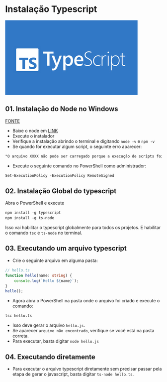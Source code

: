 # Instalação Typescript

![cover](ts.jpg)

## 01. Instalação do Node no Windows

[FONTE](https://balta.io/blog/node-npm-instalacao-configuracao-e-primeiros-passos)

- Baixe o node em [LINK](https://nodejs.org/en/download/)
- Execute o instalador
- Verifique a instalação abrindo o terminal e digitando `node -v` e `npm -v`
- Se quando for executar algum script, o seguinte erro aparecer:

```txt
"O arquivo XXXX não pode ser carregado porque a execução de scripts foi desabilitada neste sistema"
```

- Execute o seguinte comando no PowerShell como administrador:

```txt
Set-ExecutionPolicy -ExecutionPolicy RemoteSigned
```

## 02. Instalação Global do typescript

Abra o PowerShell e execute

```txt
npm install -g typescript
npm install -g ts-node
```

Isso vai habilitar o typescript globalmente para todos os projetos. E habilitar o comando `tsc` e `ts-node` no terminal.

## 03. Executando um arquivo typescript

- Crie o seguinte arquivo em alguma pasta:

```typescript
// hello.ts
function hello(name: string) {
    console.log(`Hello ${name}`);
}
hello();
```

- Agora abra o PowerShell na pasta onde o arquivo foi criado e execute o comando:

```txt
tsc hello.ts
```

- Isso deve gerar o arquivo `hello.js`.
- Se aparecer `arquivo não encontrado`, verifique se você está na pasta correta.
- Para executar, basta digitar `node hello.js`

## 04. Executando diretamente

- Para executar o arquivo typescript diretamente sem precisar passar pela etapa de gerar o javascript, basta digitar `ts-node hello.ts`.
